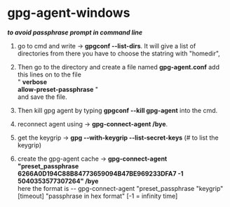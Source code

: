 # gpg-agent-windows
***to avoid passphrase prompt in command line***
1. go to cmd and write -> **gpgconf --list-dirs**. It will give a list of directories from there you have to choose the statring with "homedir",
2. Then go to the directory and create a file named **gpg-agent.conf** add this lines on to the file  <br />
"
**verbose <br />
allow-preset-passphrase**
" <br />
and save the file.

3. Then kill gpg agent by typing **gpgconf --kill gpg-agent** into the cmd.

4. reconnect agent using -> **gpg-connect-agent /bye**.

5. get the keygrip -> **gpg --with-keygrip --list-secret-keys** (# to list the keygrip)

6. create the gpg-agent cache -> **gpg-connect-agent "preset_passphrase 6266A0D194C88B84773659094B47BE969233DFA7 -1 5040353577307264" /bye** <br />
here the format is -- gpg-connect-agent "preset_passphrase "keygrip" [timeout] "passphrase in hex format" [-1 = infinity time]

